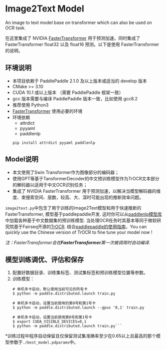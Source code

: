# Image2Text Model
An image to text model base on transformer which can also be used on OCR task.

在这里集成了 NVIDIA [FasterTransformer](https://github.com/NVIDIA/FasterTransformer/tree/v3.1) 用于预测加速。同时集成了 FasterTransformer float32 以及 float16 预测。以下是使用 FasterTransformer 的说明。

## 环境说明

* 本项目依赖于 PaddlePaddle 2.1.0 及以上版本或适当的 develop 版本
* CMake >= 3.10
* CUDA 10.1 或以上版本 （需要 PaddlePaddle 框架一致）
* gcc 版本需要与编译 PaddlePaddle 版本一致，比如使用 gcc8.2
* 推荐使用 Python3
* [FasterTransformer](https://github.com/NVIDIA/FasterTransformer/tree/v3.1#setup) 使用必要的环境
* 环境依赖
  - attrdict
  - pyyaml
  - paddlenlp
  ```shell
  pip install attrdict pyyaml paddlenlp
  ```
  
 ## Model说明
 
* 本文使用了Swin Transformer作为图像部分的编码器；
* 使用GPT等基于TansformerDecoder的中文预训练模型作为TrOCR文本部分的解码器以适用于中文OCR识别任务；
* 集成了 NVIDIA FasterTransformer 用于预测加速，以解决当模型解码器的维度、束搜索空间、层数，较高、大、深时可能出现的推断效率问题。
 
 `image2text.py`中包含了用于训练的Image2Text模型和用于快速推断的FasterTransformer, 模型基于paddlepaddle开发. 这时你可以从[paddlenlp模型库](https://paddlenlp.readthedocs.io/zh/latest/model_zoo/transformers.html)中加载各种基于中文数据集的预训练模型. 当处理OCR任务时其基本等同于微软研究院基于Fairseq开源的[TrOCR](https://www.msra.cn/zh-cn/news/features/trocr). 结合[paddlepaddle的使用指南](https://www.paddlepaddle.org.cn/documentation/docs/zh/guides/index_cn.html)，You can quickly use the Chinese version of TrOCR to fine tune your model now !
 
 *注：FasterTransformer会在**FasterTransformer**第一次被调用时自动编译.*
 
 ## 模型训练调优、评估和保存
 1. 配置好数据目录、训练集标签、测试集标签和预训练模型位置等参数。
 2. 训练模型：
	 ```
	 # 单机多卡启动，默认使用当前可见的所有卡
	$ python -m paddle.distributed.launch train.py

	# 单机多卡启动，设置当前使用的第0号和第1号卡
	$ python -m paddle.distributed.launch --gpus '0,1' train.py

	# 单机多卡启动，设置当前使用第0号和第1号卡
	$ export CUDA_VISIBLE_DEVICES=0,1
	$ python -m paddle.distributed.launch train.py```
	
*训练过程中程序自动保留且仅保留测试集准确率至少在0.65以上且最高的那个模型参数于`./best_model.pdparams`中。
